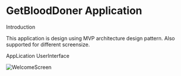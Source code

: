 # GetBloodDoner Application

Introduction 

This application is design using MVP architecture design pattern.
Also supported for different screensize.

AppLication UserInterface 

![WelcomeScreen](https://github.com/mostofashawon/BloodDonationApp/blob/master/Images/Welcome.png)


